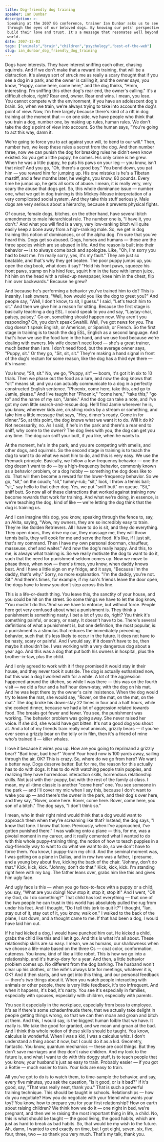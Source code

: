 ```yaml
---
title: Dog-friendly dog training
speaker: Ian Dunbar
description: >-
 Speaking at the 2007 EG conference, trainer Ian Dunbar asks us to see the world
 through the eyes of our beloved dogs. By knowing our pets' perspective, we can
 build their love and trust. It's a message that resonates well beyond the animal
 world.
date: 2007-12-03
tags: ["animals","brain","children","psychology","best-of-the-web"]
slug: ian_dunbar_dog_friendly_dog_training
---
```


Dogs have interests. They have interest sniffing each other, chasing squirrels. And if we
don't make that a reward in training, that will be a distraction. It's always sort of
struck me as really a scary thought that if you see a dog in a park, and the owner is
calling it, and the owner says, you know, "Puppy, come here, come here," and the dog
thinks, "Hmm, interesting. I'm sniffing this other dog's rear end, the owner's calling."
It's a difficult choice, right? Rear end, owner. Rear end wins. I mean, you lose. You
cannot compete with the environment, if you have an adolescent dog's brain. So, when we
train, we're always trying to take into account the dog's point of view. Now, I'm here
largely because there's kind of a rift in dog training at the moment that — on one side,
we have people who think that you train a dog, number one, by making up rules, human
rules. We don't take the dog's point of view into account. So the human says, "You're
going to act this way, damn it.

We're going to force you to act against your will, to bend to our will." Then, number two,
we keep these rules a secret from the dog. And then number three, now we can punish the
dog for breaking rules he didn't even know existed. So you get a little puppy, he comes.
His only crime is he grew. When he was a little puppy, he puts his paws on your leg — you
know, isn't that nice? And you go, "Oh, there's a good boy." You bend down, you pat him —
you reward him for jumping up. His one mistake is he's a Tibetan mastiff, and a few months
later, he weighs, you know, 80 pounds. Every time he jumps up, he gets all sorts of abuse.
I mean, it is really very, very scary the abuse that dogs get. So, this whole dominance
issue — number one, what we get in dog training is this Mickey-Mouse interpretation of a
very complicated social system. And they take this stuff seriously. Male dogs are very
serious about a hierarchy, because it prevents physical fights.

Of course, female dogs, bitches, on the other hand, have several bitch amendments to male
hierarchical rule. The number one is, "I have it, you don't." And what you will find is a
very, very low-ranking bitch will quite easily keep a bone away from a high-ranking male.
So, we get in dog training this notion of dominances, or of the alpha dog. I'm sure that
you've heard this. Dogs get so abused. Dogs, horses and humans — these are the three
species which are so abused in life. And the reason is built into their behavior — is to
always come back and apologize. Like, "Oh, I'm sorry you had to beat me. I'm really sorry,
yes, it's my fault." They are just so beatable, and that's why they get beaten. The poor
puppy jumps up, you open the dog book, what does it say? "Hold his front paws, squeeze his
front paws, stamp on his hind feet, squirt him in the face with lemon juice, hit him on
the head with a rolled-up newspaper, knee him in the chest, flip him over backwards."
Because he grew?

And because he's performing a behavior you've trained him to do? This is insanity. I ask
owners, "Well, how would you like the dog to greet you?" And people say, "Well, I don't
know, to sit, I guess." I said, "Let's teach him to sit." And then we give him a reason
for sitting. Because the first stage is basically teaching a dog ESL. I could speak to you
and say, "Laytay-chai, paisey, paisey." Go on, something should happen now. Why aren't you
responding? Oh, you don't speak Swahili. Well, I've got news for you. The dog doesn't
speak English, or American, or Spanish, or French. So the first stage in training is to
teach the dog ESL, English as a second language. And that's how we use the food lure in
the hand, and we use food because we're dealing with owners. My wife doesn't need food —
she's a great trainer, much better than I am. I don't need food, but the average owner
says, "Puppy, sit." Or they go, "Sit, sit, sit." They're making a hand signal in front of
the dog's rectum for some reason, like the dog has a third eye there — it's
insane.

You know, "Sit, sit." No, we go, "Puppy, sit" — boom, it's got it in six to 10 trials. Then
we phase out the food as a lure, and now the dog knows that "sit" means sit, and you can
actually communicate to a dog in a perfectly constructed English sentence. "Phoenix, come
here, take this, and go to Jamie, please." And I've taught her "Phoenix," "come here,"
"take this," "go to" and the name of my son, "Jamie." And the dog can take a note, and
I've got my own little search-and-rescue dog. He'll find Jamie wherever he is, you know,
wherever kids are, crushing rocks by a stream or something, and take him a little message
that says, "Hey, dinner's ready. Come in for dinner."So, at this point, the dog knows what
we want it to do. Will it do it? Not necessarily, no. As I said, if he's in the park and
there's a rear end to sniff, why come to the owner? The dog lives with you, the dog can
get you any time. The dog can sniff your butt, if you like, when he wants
to.

At the moment, he's in the park, and you are competing with smells, and other dogs, and
squirrels. So the second stage in training is to teach the dog to want to do what we want
him to do, and this is very easy. We use the Premack principle. Basically, we follow a
low-frequency behavior — one the dog doesn't want to do — by a high-frequency behavior,
commonly known as a behavior problem, or a dog hobby — something the dog does like to do.
That will then become a reward for the lower-frequency behavior. So we go, "sit," on the
couch; "sit," tummy-rub; "sit," look, I throw a tennis ball; "sit," say hello to that
other dog. Yes, we put "sniff butt" on queue. "Sit," sniff butt. So now all of these
distractions that worked against training now become rewards that work for training. And
what we're doing, in essence, is we're teaching the dog, kind of like — we're letting the
dog think that the dog is training us.

And I can imagine this dog, you know, speaking through the fence to, say, an Akita,
saying, "Wow, my owners, they are so incredibly easy to train. They're like Golden
Retrievers. All I have to do is sit, and they do everything. They open doors, they drive
my car, they massage me, they will throw tennis balls, they will cook for me and serve the
food. It's like, if I just sit, that's my command. Then I have my own personal doorman,
chauffeur, masseuse, chef and waiter." And now the dog's really happy. And this, to me, is
always what training is. So we really motivate the dog to want to do it, such that the
need for punishment seldom comes up. Now we move to phase three, when now — there's times,
you know, when daddy knows best. And I have a little sign on my fridge, and it says,
"Because I'm the daddy, that's why." Sorry, no more explanation. "I'm the daddy, you're
not. Sit." And there's times, for example, if my son's friends leave the door open, the
dogs have to know you don't step across this line.

This is a life-or-death thing. You leave this, the sanctity of your house, and you could
be hit on the street. So some things we have to let the dog know, "You mustn't do
this."And so we have to enforce, but without force. People here get very confused about
what a punishment is. They think a punishment is something nasty. I bet a lot of you do,
right? You think it's something painful, or scary, or nasty. It doesn't have to be.
There's several definitions of what a punishment is, but one definition, the most popular,
is: a punishment is a stimulus that reduces the immediately preceding behavior, such that
it's less likely to occur in the future. It does not have to be nasty, scary or painful.
And I would say, if it doesn't have to be, then maybe it shouldn't be. I was working with a
very dangerous dog about a year ago. And this was a dog that put both his owners in
hospital, plus the brother-in-law, plus the child.

And I only agreed to work with it if they promised it would stay in their house, and they
never took it outside. The dog is actually euthanized now, but this was a dog I worked
with for a while. A lot of the aggression happened around the kitchen, so while I was
there — this was on the fourth visit — we did a four and a half hour down-stay, with the
dog on his mat. And he was kept there by the owner's calm insistence. When the dog would
try to leave the mat, she would say, "Rover, on the mat, on the mat, on the mat." The dog
broke his down-stay 22 times in four and a half hours, while she cooked dinner, because we
had a lot of aggression related towards food. The breaks got fewer and fewer. You see, the
punishment was working. The behavior problem was going away. She never raised her voice.
If she did, she would have got bitten. It's not a good dog you shout at. And a lot of my
friends train really neat animals, grizzly bears — if you've ever seen a grizzly bear on
the telly or in film, then it's a friend of mine who's trained it — killer
whales.

I love it because it wires you up. How are you going to reprimand a grizzly bear? "Bad
bear, bad bear!" Voom! Your head now is 100 yards away, sailing through the air, OK? This
is crazy. So, where do we go from here? We want a better way. Dogs deserve better. But for
me, the reason for this actually has to do with dogs. It has to do with watching people
train puppies, and realizing they have horrendous interaction skills, horrendous
relationship skills. Not just with their puppy, but with the rest of the family at class.
I mean, my all-time classic is another "come here" one. You see someone in the park — and
I'll cover my mic when I say this, because I don't want to wake you up — and there's the
owner in the park, and their dog's over here, and they say, "Rover, come here. Rover, come
here. Rover, come here, you son of a bitch." The dog says, "I don't think so."

I mean, who in their right mind would think that a dog would want to approach them when
they're screaming like that? Instead, the dog says, "I know that tone. I know that tone.
Previously, when I've approached, I've gotten punished there." I was walking onto a plane
— this, for me, was a pivotal moment in my career, and it really cemented what I wanted to
do with this whole puppy-training thing, the notion of how to teach puppies in a
dog-friendly way to want to do what we want to do, so we don't have to force them. You
know, I puppy-train my child. And the seminal moment was, I was getting on a plane in
Dallas, and in row two was a father, I presume, and a young boy about five, kicking the
back of the chair. "Johnny, don't do that." Kick, kick, kick. "Johnny, don't do that."
Kick, kick, kick. I'm standing right here with my bag. The father leans over, grabs him
like this and gives him ugly face.

And ugly face is this — when you go face-to-face with a puppy or a child, you say, "What
are you doing! Now stop it, stop it, stop it!" And I went, "Oh my God, do I do something?"
That child has lost everything — that one of the two people he can trust in this world has
absolutely pulled the rug from under his feet. And I thought, "Do I tell this jerk to quit
it?" I thought, "Ian, stay out of it, stay out of it, you know, walk on." I walked to the
back of the plane, I sat down, and a thought came to me. If that had been a dog, I would
have laid him out. 

If he had kicked a dog, I would have punched him out. He kicked a child, grabs the child
like this and I let it go. And this is what it's all about. These relationship skills are
so easy. I mean, we as humans, our shallowness when we choose a life-mate based on the
three Cs — coat color, conformation, cuteness. You know, kind of like a little robot. This
is how we go into a relationship, and it's hunky-dory for a year. And then, a little
behavior problem comes up. No different from the dog barking. The husband won't clear up
his clothes, or the wife's always late for meetings, whatever it is, OK? And it then
starts, and we get into this thing, and our personal feedback — there's two things about
it. When you watch people interacting with animals or other people, there is very little
feedback, it's too infrequent. And when it happens, it's bad, it's nasty. You see it's
especially in families, especially with spouses, especially with children, especially with
parents.

You see it especially in the workplace, especially from boss to employee. It's as if
there's some schadenfreude there, that we actually take delight in people getting things
wrong, so that we can then moan and groan and bitch at them. And this, I would say, is the
biggest human foible that we have. It really is. We take the good for granted, and we moan
and groan at the bad. And I think this whole notion of these skills should be taught. You
know, calculus is wonderful. When I was a kid, I was a calculus whiz. I don't understand a
thing about it now, but I could do it as a kid. Geometry, fantastic. You know, quantum
mechanics — these are cool things. But they don't save marriages and they don't raise
children. And my look to the future is, and what I want to do with this doggy stuff, is to
teach people that you know, your husband's just as easy to train. Probably easier — if you
got a Rottie — much easier to train. Your kids are easy to train.

All you've got to do is to watch them, to time-sample the behavior, and say, every five
minutes, you ask the question, "Is it good, or is it bad?" If it's good, say, "That was
really neat, thank you." That is such a powerful training technique. This should be taught
in schools. Relationships — how do you negotiate? How you do negotiate with your friend
who wants your toy? You know, how to prepare you for your first relationship? How on earth
about raising children? We think how we do it — one night in bed, we're pregnant, and then
we're raising the most important thing in life, a child. No, this is what should be taught
— the good living, the good habits, which are just as hard to break as bad habits. So,
that would be my wish to the future. Ah, damn, I wanted to end exactly on time, but I got
eight, seven, six, five, four, three, two — so thank you very much. That's my talk, thank
you. 

<!--
ad_duration=3.33
event="EG 2007"
external_start_time=0
has_talk_citation=0
intro_duration=11.82
is_subtitle_required="False"
is_talk_featured="True"
language="en"
language_swap="False"
native_language="en"
number_of_related_talks=6
number_of_speakers=1
number_of_subtitled_videos=25
number_of_tags=5
number_of_talk_download_languages=25
number_of_talk_more_resources=1
number_of_talk_recommendations=1
number_of_talks_take_actions=0
post_ad_duration=0.83
published_timestamp="2008-08-21 01:00:00"
recording_date="2007-12-03"
speaker_description="Animal behaviorist"
speaker_is_published=1
speaker_name="Ian Dunbar"
speaker_what_others_say="There is no single person on the face of the planet to whom dog trainers and owners (not to mention dogs) owe more."
talk_name="Dog-friendly dog training"
talk_recommendations_blurb="The veterinarian shares further reading on how to train your canines."
talks_tags=["animals","brain","children","psychology","best-of-the-web"]
talks_take_action=[]
url_photo_speaker="https://pe.tedcdn.com/images/ted/2a184cf265789c0dd7579475aaf3a80831b3bf7e_254x191.jpg"
url_photo_talk="https://s3.amazonaws.com/talkstar-photos/uploads/f8a81f2b-5974-4586-8553-9ad90cd854b5/IanDunbar_2007P-embed.jpg"
url_webpage="https://www.ted.com/talks/ian_dunbar_dog_friendly_dog_training"
video_type_name="Best of Web"
-->